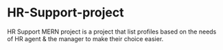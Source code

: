 # HR-Support-project

HR Support MERN project is a project that list profiles based on the needs of HR agent & the manager to make their choice easier.
